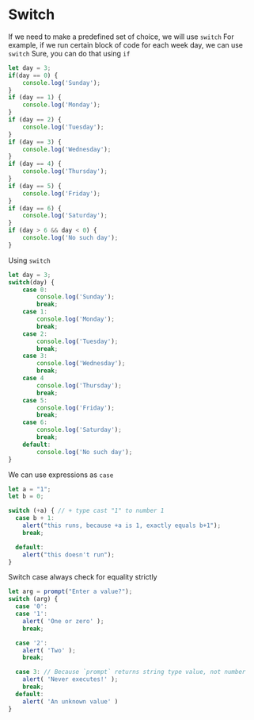 # Switch
If we need to make a predefined set of choice, we will use `switch`
For example, if we run certain block of code for each week day, we can use `switch`
Sure, you can do that using `if`
```js
let day = 3;
if(day == 0) {
    console.log('Sunday');
}
if (day == 1) {
    console.log('Monday');
}
if (day == 2) {
    console.log('Tuesday');
}
if (day == 3) {
    console.log('Wednesday');
}
if (day == 4) {
    console.log('Thursday');
}
if (day == 5) {
    console.log('Friday');
}
if (day == 6) {
    console.log('Saturday');
}
if (day > 6 && day < 0) {
    console.log('No such day');
}
```

Using `switch`
```js
let day = 3;
switch(day) {
    case 0:
        console.log('Sunday');
        break;
    case 1:
        console.log('Monday');
        break;
    case 2:
        console.log('Tuesday');
        break;
    case 3:
        console.log('Wednesday');
        break;
    case 4
        console.log('Thursday');
        break;
    case 5:
        console.log('Friday');
        break;
    case 6:
        console.log('Saturday');
        break;
    default:
        console.log('No such day');
}
```

We can use expressions as `case`

```js
let a = "1";
let b = 0;

switch (+a) { // + type cast "1" to number 1
  case b + 1:
    alert("this runs, because +a is 1, exactly equals b+1");
    break;

  default:
    alert("this doesn't run");
}
```

Switch case always check for equality strictly

```js
let arg = prompt("Enter a value?");
switch (arg) {
  case '0':
  case '1':
    alert( 'One or zero' );
    break;

  case '2':
    alert( 'Two' );
    break;

  case 3: // Because `prompt` returns string type value, not number
    alert( 'Never executes!' );
    break;
  default:
    alert( 'An unknown value' )
}
```